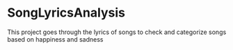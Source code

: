 # SongLyricsAnalysis
This project goes through the lyrics of songs to check and categorize songs based on happiness and sadness
